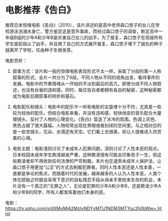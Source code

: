 # 电影推荐《告白》


推荐日本惊悚电影《告白》（2010），该片讲述的是高中老师森口悠子的女儿在学校游泳池溺水身亡，警方鉴定这是意外事故，而经过森口悠子的调查，断定高中一年级B组的少年A和少年B是杀害自己女儿的凶手，为了报复，森口悠子在班级所有学生面前指认了凶手，并且用了自己的方式展开报复。森口悠子埋下了报仇的种子就离开了学校，任由种子生根发芽。

电影赏析：

1. 叙事方式：该片和一般的惊悚电影表现形式不太一样，采取了分段的第一人称叙事的形式，全片一共分为了6段，不同人物从不同的视角出发，看待事件的发展。电影中的节奏情绪从一开始的平淡到最后的高亢，即使分成不同人物叙述，也没有丝毫的违和感。同时，每位告白者都拥有各自的秘密，这种秘密都成为电影后期叙事的转折和基石。

2. 电影配乐和镜头：电影中的配乐乍一听和电影的主旋律十分不符，尤其是一些较为轻快的配乐。但结合电影来看，并没有违和感，轻快俏皮的音乐配合大量慢镜头，反衬了人物的心理变化。《告白》营造了冰冷的氛围。色调上灰色、黑色占据了很大篇幅，人物经常出现在黑暗或者封闭的空间里。与之相对应的是一些空镜头，花朵、水滴还有天空。它们看上去很美，却让人很难进入欣赏美的心境。

3. 电影主题：电影浅则讨论了未成年人犯罪问题，深则讨论了人性本恶的观点。日本校园未成年学生欺凌越发严重，这种欺凌很有可能会印象孩子一生，但这些欺凌者却不用收到任何法律的严苛制裁，本片也在谴责未成年人保护法，让森口悠子用更加“公正”的方式去制裁犯罪者。同时人性本恶还是人性本善，一直都是争论的焦点，而随着时代的发展，越来越多的人认为人性本恶，人类个体在胚胎之时就会采用下意识的自私残忍手段从母亲手里抢来生存的机会，本片没有一个真正的“无罪之人”，无论是犯罪的少年A和少年B，还是欺凌少年A和少年B的同学，所有人都发挥着他们本身的恶。

电影：https://tv.sohu.com/v/dXMvMjA2MzIyNDYvMTU1NDM3MTYuc2h0bWw=.html

